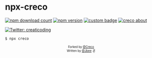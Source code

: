 # npx-creco

[![npm download count](https://badgen.net/npm/dt/creco)](https://badgen.net/npm/dt/creco)
[![npm version](https://badge.fury.io/js/creco.svg)](https://badge.fury.io/js/creco)
[![custom badge](https://img.shields.io/badge/introduce-myself-orange)](https://img.shields.io/badge/introduce-myself-orange)
[![creco about](https://img.shields.io/badge/about-creco-yellow)](https://www.creco-home.site/about)

<a href="https://twitter.com/creaticoding">
<img alt="Twitter: creaticoding" src="https://img.shields.io/twitter/follow/creaticoding.svg?style=social" target="_blank" />
</a>

```sh
$ npx creco
```

<div align="center">
  <sub>
    <sup>Forked by <a href="https://github.com/CreatiCoding">@Creco</a></sup>
  </sub>
</div>

<div align="center">
  <sub>
    <sup>Written by <a href="https://github.com/JaeYeopHan">@Jbee</a></sup>
  </sub>
  <small>✌</small>
</div>
